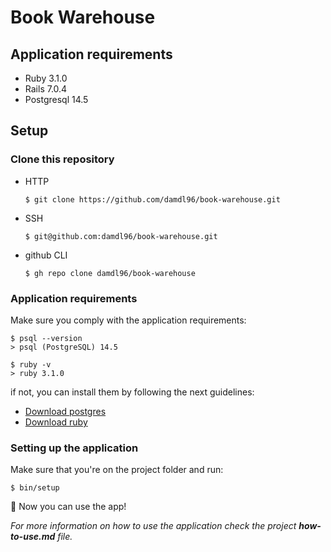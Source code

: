 # Book Warehouse

## Application requirements

- Ruby 3.1.0
- Rails 7.0.4
- Postgresql 14.5

## Setup

### Clone this repository

- HTTP
  ```
  $ git clone https://github.com/damdl96/book-warehouse.git
  ```
- SSH
  ```
  $ git@github.com:damdl96/book-warehouse.git
  ```
- github CLI
  ```
  $ gh repo clone damdl96/book-warehouse
  ```

### Application requirements

Make sure you comply with the application requirements:
```
$ psql --version
> psql (PostgreSQL) 14.5

$ ruby -v
> ruby 3.1.0
```
if not, you can install them by following the next guidelines:
- [Download postgres](https://www.postgresql.org/download/)
- [Download ruby](https://www.ruby-lang.org/en/documentation/installation/)

### Setting up the application

Make sure that you're on the project folder and run:
```
$ bin/setup
```
🎉 Now you can use the app!

*For more information on how to use the application check the project **how-to-use.md** file.*
